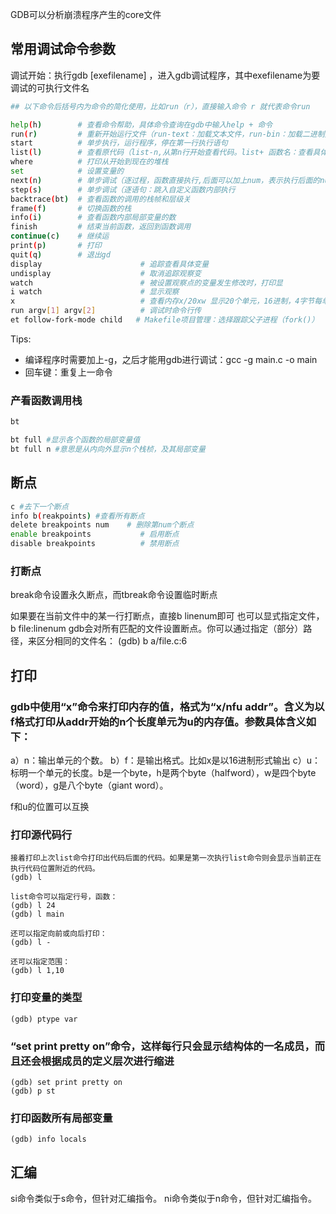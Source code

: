 GDB可以分析崩溃程序产生的core文件


## 常用调试命令参数
调试开始：执行gdb [exefilename] ，进入gdb调试程序，其中exefilename为要调试的可执行文件名

```sh
## 以下命令后括号内为命令的简化使用，比如run（r），直接输入命令 r 就代表命令run

help(h)        # 查看命令帮助，具体命令查询在gdb中输入help + 命令 
run(r)         # 重新开始运行文件（run-text：加载文本文件，run-bin：加载二进制文件）
start          # 单步执行，运行程序，停在第一行执行语句
list(l)        # 查看原代码（list-n,从第n行开始查看代码。list+ 函数名：查看具体函数）
where          # 打印从开始到现在的堆栈
set            # 设置变量的
next(n)        # 单步调试（逐过程，函数直接执行,后面可以加上num，表示执行后面的num条指令，然后再停住。
step(s)        # 单步调试（逐语句：跳入自定义函数内部执行
backtrace(bt)  # 查看函数的调用的栈帧和层级关
frame(f)       # 切换函数的栈
info(i)        # 查看函数内部局部变量的数
finish         # 结束当前函数，返回到函数调用
continue(c)    # 继续运
print(p)       # 打印
quit(q)        # 退出gd
display                      # 追踪查看具体变量
undisplay                    # 取消追踪观察变
watch                        # 被设置观察点的变量发生修改时，打印显
i watch                      # 显示观察
x                            # 查看内存x/20xw 显示20个单元，16进制，4字节每单
run argv[1] argv[2]          # 调试时命令行传
et follow-fork-mode child   # Makefile项目管理：选择跟踪父子进程（fork()）
```

Tips:
- 编译程序时需要加上-g，之后才能用gdb进行调试：gcc -g main.c -o main
- 回车键：重复上一命令

### 产看函数调用栈
```sh
bt

bt full #显示各个函数的局部变量值
bt full n #意思是从内向外显示n个栈桢，及其局部变量
```


## 断点
```sh
c #去下一个断点
info b(reakpoints) #查看所有断点
delete breakpoints num    # 删除第num个断点
enable breakpoints           # 启用断点
disable breakpoints          # 禁用断点
```

### 打断点
break命令设置永久断点，而tbreak命令设置临时断点

如果要在当前文件中的某一行打断点，直接b linenum即可
也可以显式指定文件，b file:linenum
gdb会对所有匹配的文件设置断点。你可以通过指定（部分）路径，来区分相同的文件名：
(gdb) b a/file.c:6


## 打印

### gdb中使用“x”命令来打印内存的值，格式为“x/nfu addr”。含义为以f格式打印从addr开始的n个长度单元为u的内存值。参数具体含义如下：
a）n：输出单元的个数。
b）f：是输出格式。比如x是以16进制形式输出
c）u：标明一个单元的长度。b是一个byte，h是两个byte（halfword），w是四个byte（word），g是八个byte（giant word）。

f和u的位置可以互换
### 打印源代码行
```
接着打印上次list命令打印出代码后面的代码。如果是第一次执行list命令则会显示当前正在执行代码位置附近的代码。
(gdb) l 

list命令可以指定行号，函数：
(gdb) l 24
(gdb) l main

还可以指定向前或向后打印：
(gdb) l -

还可以指定范围：
(gdb) l 1,10

```
### 打印变量的类型
```
(gdb) ptype var
```

### “set print pretty on”命令，这样每行只会显示结构体的一名成员，而且还会根据成员的定义层次进行缩进
```
(gdb) set print pretty on
(gdb) p st
```
### 打印函数所有局部变量
```
(gdb) info locals
```

## 汇编
si命令类似于s命令，但针对汇编指令。
ni命令类似于n命令，但针对汇编指令。
